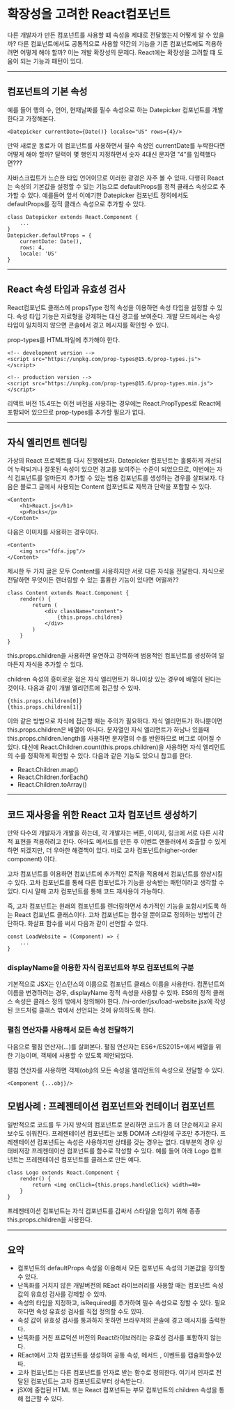 # 확장성을 고려한 React컴포넌트

다른 개발자가 만든 컴포넌트를 사용할 떄 속성을 제대로 전달했는지 어떻게 알 수 있을까? 다른 컴포넌트에서도 공통적으로 사용할 약간의 기능을 기존 컴포넌트에도 적용하려면 어떻게 해야 할까? 이는 개발 확장성의 문제다. React에는 확장성을 고려할 떄 도움이 되는 기능과 패턴이 있다.

--- 
## 컴포넌트의 기본 속성

예를 들어 행의 수, 언어, 현재날짜를 필수 속성으로 하는 Datepicker 컴포넌트를 개발한다고 가정해본다.
```
<Datepicker currentDate={Date()} localse="US" rows={4}/>
```
만약 새로운 동료가 이 컴포넌트를 사용하면서 필수 속성인 currentDate를 누락한다면 어떻게 해야 할까? 달력이 몇 행인지 지정하면서 숫자 4대신 문자열 "4"를 입력했다면???

자바스크립트가 느슨한 타입 언어이므로 이러한 광경은 자주 볼 수 있따. 다행히 React는 속성의 기본값을 설정할 수 있는 기능으로 defaultProps를 정적 클래스 속성으로 추가할 수 있다.  예를들어 앞서 이예기한 Datepicker 컴포넌트 정의에서도 defaultProps를 정적 클래스 속성으로 추가할 수 있다.

```
class Datepicker extends React.Component { 
    ...
}
Datepicker.defaultProps = {
    currentDate: Date(), 
    rows: 4,
    locale: 'US'
}
````

---
## React 속성 타입과 유효성 검사

React컴포넌트 클래스에 propsType 정적 속성을 이용하면 속성 타입을 설정할 수 있다. 속성 타입 기능은 자료형을 강제하는 대신 경고를 보여준다. 개발 모드에서는 속성 타입이 일치하지 않으면 콘솔에서 경고 메시지를 확인할 수 있다. 

prop-types를 HTML파일에 추가해야 한다. 
```
<!-- development version -->
<script src="https://unpkg.com/prop-types@15.6/prop-types.js"></script>
 
<!-- production version -->
<script src="https://unpkg.com/prop-types@15.6/prop-types.min.js"></script>
```
리액트 버전 15.4또는 이전 버전을 사용하는 경우에는 React.PropTypes로 React에 포함되어 있으므로 prop-types를 추가할 필요가 없다. 

---
## 자식 엘리먼트 렌더링

가상의 React 프로젝트를 다시 진행해보자. Datepicker 컴포넌트는 훌륭하게 개선되어 누락되거나 잘못된 속성이 있으면 경고를 보여주는 수준이 되었으므로, 이번에는 자식 컴포넌트를 얼마든지 추가할 수 있는 범용 컴포넌트를 생성하는 경우를 살펴보자. 다음은 블로그 글에서 사용되는 Content 컴포넌트로 제목과 단락을 포함할 수 있다.
```
<Content>
    <h1>React.js</h1>
    <p>Rocks</p>
</Content>
```
다음은 이미지를 사용하는 경우이다.
```
<Content>
    <img src="fdfa.jpg"/>
</Content>
```
제시한 두 가지 글은 모두 Content를 사용하지만 서로 다른 자식을 전달한다. 자식으로 전달하면 무엇이든 렌더링할 수 있는 훌륭한 기능이 있다면 어떨까?? 
```
class Content extends React.Component { 
    render() {
        return (
            <div className="content">
                {this.props.children}
            </div>
        )
    }
}
```
this.props.children을 사용하면 유연하고 강력하며 범용적인 컴포넌트를 생성하여 얼마든지 자식을 추가할 수 있다.

children 속성의 흥미로운 점은 자식 엘리먼트가 하나이상 있는 경우에 배열이 된다는 것이다. 다음과 같이 개별 엘리먼트에 접근할 수 있따.
```
{this.props.children[0]}
{this.props.children[1]}
```

이와 같은 방법으로 자식에 접근할 때는 주의가 필요하다. 자식 엘리먼트가 하나뿐이면 this.props.children은 배열이 아니다. 문자열인 자식 엘리먼트가 하남나 있을때 this.props.children.length를 사용하면 문자열의 수를 반환하므로 버그로 이어질 수 있다. 대신에 React.Children.count(this.props.children)을 사용하면 자식 엘리먼트의 수를 정확하게 확인할 수 있다. 
다음과 같은 기능도 있으니 참고를 한다.
- React.Children.map()
- React.Children.forEach()
- React.Children.toArray()

---
## 코드 재사용을 위한 React 고차 컴포넌트 생성하기

만약 다수의 개발자가 개발을 하는데, 각 개발자는 버튼, 이미지, 링크에 서로 다른 시각적 표현을 적용하려고 한다. 아마도 메서드를 만든 후 이벤트 핸들러에서 호출할 수 있게 하면 되겠지만, 더 우아한 해결책이 있다. 바로 고차 컴포넌트(higher-order component) 이다. 

고차 컴포넌트를 이용하면 컴포넌트에 추가적인 로직을 적용해서 컴포넌트를 향상시킬 수 있다. 고차 컴포넌트를 통해 다른 컴포넌트가 기능을 상속받는 패턴이라고 생각할 수 있다. 다시 말해 고차 컴포넌트를 통해 코드 재사용이 가능하다. 

즉, 고차 컴포넌트는 원래의 컴포넌트를 렌더링하면서 추가적인 기능을 포함시키도록 하는 React 컴포넌트 클래스이다. 고차 컴포넌트는 함수일 뿐이므로 정의하는 방법이 간단하다. 화살표 함수를 써서 다음과 같이 선언할 수 있다.
```
const LoadWebsite = (Component) => {
    ...
}
```

### displayName을 이용한 자식 컴포넌트와 부모 컴포넌트의 구분

기본적으로 JSX는 인스턴스의 이름으로 컴포넌트 클래스 이름을 사용한다. 컴폰넌트의 이름을 변경하려는 경우, displayName 정적 속성을 사용할 수 있따. ES6의 정적 클래스 속성은 클래스 정의 밖에서 정의해야 한다. 
/hi-order/jsx/load-website.jsx에 작성된 코드처럼 클래스 밖에서 선언되는 것에 유의하도록 한다. 

### 펼침 연산자를 사용해서 모든 속성 전달하기

다음으로 펼침 연산자(...)를 살펴본다. 펼침 연산자는 ES6+/ES2015+에서 배열을 위한 기능이며, 객체에 사용할 수 있도록 제안되었다. 

펼침 연산자를 사용하면 객체(obj)의 모든 속성을 엘리먼트의 속성으로 전달할 수 있다.
```
<Component {...obj}/>
```

## 모범사례 : 프레젠테이션 컴포넌트와 컨테이너 컴포넌트 
일반적으로 코드를 두 가지 방식의 컴포넌트로 분리하면 코드가 좀 더 단순해지고 유지보수도 쉬워진다. 프레젠테이션 컴포넌트는 보통 DOM과 스타일에 구조만 추가한다. 프레젠테이션 컴포넌트는 속성은 사용하지만 상태를 갖는 경우는 없다. 대부분의 경우 상태비저장 프레젠테이션 컴포넌트를 함수로 작성할 수 있다. 예를 들어 아래 Logo 컴포넌트는 프레젠테이션 컴포넌트를 클래스로 만든 예다.

```
class Logo extends React.Component { 
    render() {
        return <img onClick={this.props.handleClick} width=40>
    }
}
```

프레젠테이션 컴포넌트는 자식 컴포넌트를 감싸서 스타일을 입히기 위해 종종 this.props.children을 사용한다. 

---
## 요약 

- 컴포넌트의 defaultProps 속성을 이용해서 모든 컴포넌트 속성의 기본값을 정의할 수 있다.
- 난독화를 거치지 않은 개발버전의 REact 라이브러리를 사용할 때는 컴포넌트 속성 값의 유효성 검사를 강제할 수 있따.
- 속성의 타입을 지정하고, isRequired를 추가하여 필수 속성으로 정할 수 있다. 필요하다면 속성 유효성 검사를 직접 정의할 수도 있따.
- 속성 값이 유효성 검사를 통과하지 못하면 브라우저의 콘솔에 경고 메시지를 출력한다.
- 난독화를 거친 프로덕션 버전의 React라이브러리는 유효성 검사를 포함하지 않는다.
- REact에서 고차 컴포넌트를 생성하여 공통 속성, 메서드 , 이벤트를 캡슐화할수있따.
- 고차 컴포넌트는 다른 컴포넌트를 인자로 받는 함수로 정의한다. 여기서 인자로 전달된 컴포넌트는 고차 컴포넌트로부터 상속받는다.
- jSX에 중첩된 HTML 또는 React 컴포넌트는 부모 컴포넌트의 children 속성을 통해 접근할 수 있다. 